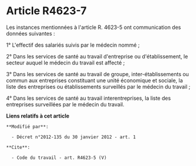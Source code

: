 # Article R4623-7

Les instances mentionnées à l'article R. 4623-5 ont communication des données suivantes : 

1° L'effectif des salariés suivis par le médecin nommé ; 

2° Dans les services de santé au travail d'entreprise ou d'établissement, le secteur auquel le médecin du travail est
affecté ; 

3° Dans les services de santé au travail de groupe, inter-établissements ou commun aux entreprises constituant une unité
économique et sociale, la liste des entreprises ou établissements surveillés par le médecin du travail ; 

4° Dans les services de santé au travail interentreprises, la liste des entreprises surveillées par le médecin du travail.

**Liens relatifs à cet article**

	**Modifié par**:

	  - Décret n°2012-135 du 30 janvier 2012 - art. 1

	**Cite**:

	  - Code du travail - art. R4623-5 (V)
